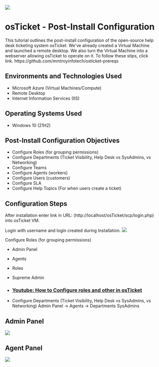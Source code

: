 <p><img src="https://imgur.com/n839Ura.png"/></p>

<h1>osTicket - Post-Install Configuration</h1>
This tutorial outlines the post-install configuration of the open-source help desk ticketing system osTicket. 
We've already created a Virtual Machine and launched a remote desktop. We also turn the Virtual Machine into a webserver allowing osTicket to operate on it. To follow these stips, click link. https://github.com/mmtroyinfotech/osticket-prereqs<br />

<h2>Environments and Technologies Used</h2>

- Microsoft Azure (Virtual Machines/Compute)
- Remote Desktop
- Internet Information Services (IIS)

<h2>Operating Systems Used </h2>

- Windows 10</b> (21H2)

<h2>Post-Install Configuration Objectives</h2>

- Configure Roles (for grouping permissions)
- Configure Departments (Ticket Visibility, Help Desk vs SysAdmins, vs Networking)
- Configure Teams
- Configure Agents (workers)
- Configure Users (customers)
- Configure SLA
- Configure Help Topics (For when users create a ticket)

<h2>Configuration Steps</h2>

After installation enter link in URL:
(http://localhost/osTicket/scp/login.php) into osTicket VM.

Login with username and login created during Installation.
<img src="https://imgur.com/ZlNPUQy.png"/>

Configure Roles (for grouping permissions)
- Admin Panel
- Agents
- Roles
- Supreme Admin

- ### [Youtube: How to Configure roles and other in osTicket](https://www.youtube.com/watch?v=0Cy6FPgIfEc)

- Configure Departments (Ticket Visibility, Help Desk vs SysAdmins, vs Networking)
Admin Panel -> Agents -> Departments
SysAdmins

<h2>Admin Panel</h2>
<p>
<img src="https://imgur.com/Gabs5fx.png"/>
</p>
<h2>Agent Panel</h2>
<p>
<img src="https://imgur.com/SD7UABR.png"/>
</p>
<br />

